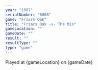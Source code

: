 ```yaml
---
year: "1987"
serialNumber: "0068" 
game: "Friars Oak"
title: "Friars Oak -v- The Min"
gameLocation: ""
gameDate: ""
result: ""
resultType: ""
type: "game"
---
```


Played at {gameLocation} on {gameDate} 